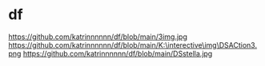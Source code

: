 # df
https://github.com/katrinnnnnn/df/blob/main/3img.jpg
https://github.com/katrinnnnnn/df/blob/main/K:\interective\img\DSACtion3.png
https://github.com/katrinnnnnn/df/blob/main/DSstella.jpg
